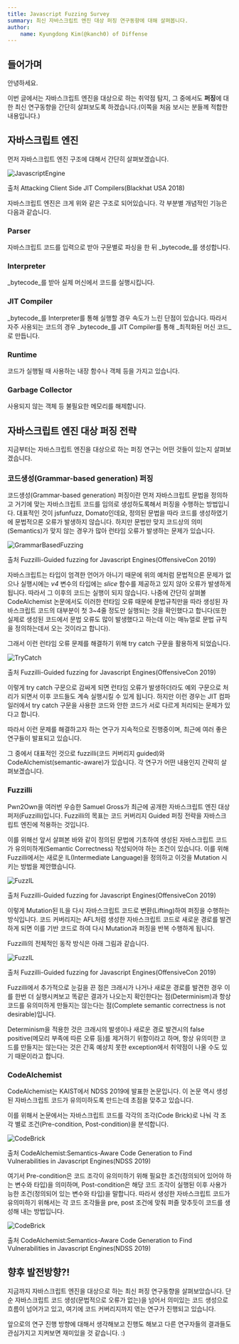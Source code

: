 ```yaml
---
title: Javascript Fuzzing Survey
summary: 최신 자바스크립트 엔진 대상 퍼징 연구동향에 대해 살펴봅니다.
author: 
    name: Kyungdong Kim(@kanch0) of Diffense
---
```


## 들어가며

안녕하세요. 

이번 글에서는 자바스크립트 엔진을 대상으로 하는 취약점 탐지, 그 중에서도 **퍼징**에 대한 최신 연구동향을 
간단히 살펴보도록 하겠습니다.(이쪽을 처음 보시는 분들께 적합한 내용입니다.)

## 자바스크립트 엔진

먼저 자바스크립트 엔진 구조에 대해서 간단히 살펴보겠습니다.

![JavascriptEngine](../img/javascript/javascript-engine.png) 

출처 Attacking Client Side JIT Compilers(Blackhat USA 2018) 

자바스크립트 엔진은 크게 위와 같은 구조로 되어있습니다. 각 부분별 개념적인 기능은 다음과 같습니다.

### Parser
자바스크립트 코드를 입력으로 받아 구문별로 파싱을 한 뒤 _bytecode_를 생성합니다.

### Interpreter
_bytecode_를 받아 실제 머신에서 코드를 실행시킵니다.

### JIT Compiler
_bytecode_를 Interpreter를 통해 실행할 경우 속도가 느린 단점이 있습니다. 
따라서 자주 사용되는 코드의 경우 _bytecode_를 JIT Compiler를 통해 _최적화된 머신 코드_로 만듭니다.

### Runtime
코드가 실행될 때 사용하는 내장 함수나 객체 등을 가지고 있습니다.

### Garbage Collector
사용되지 않는 객체 등 불필요한 메모리를 해제합니다. 

 

## 자바스크립트 엔진 대상 퍼징 전략
지금부터는 자바스크립트 엔진을 대상으로 하는 퍼징 연구는 어떤 것들이 있는지 살펴보겠습니다.

### 코드생성(Grammar-based generation) 퍼징
코드생성(Grammar-based generation) 퍼징이란 먼저 자바스크립트 문법을 정의하고 거기에 맞는 자바스크립트 코드를 
임의로 생성하도록해서 퍼징을 수행하는 방법입니다. 대표적인 것이 jsfunfuzz, Domato인데요, 정의된 문법을 따라 코드를 생성하였기에 문법적으론 오류가 발생하지 않습니다. 하지만 문법만 맞지 코드상의 의미(Semantics)가 맞지 않는 경우가 많아 런타임 오류가 발생하는 문제가 있습니다.

![GrammarBasedFuzzing](../img/javascript/grammar-based-fuzzing.png) 
	
출처 Fuzzilli-Guided fuzzing for Javascript Engines(OffensiveCon 2019) 

자바스크립트는 타입이 엄격한 언어가 아니기 때문에 위의 예처럼 문법적으론 문제가 없으나 실행시에는 *v4* 변수의 타입에는 *slice* 함수를 제공하고 있지 않아 오류가 발생하게 됩니다. 따라서 그 이후의 코드는 실행이 되지 않습니다. 나중에 간단히 살펴볼 CodeAlchemist 논문에서도 이러한 런타임 오류 때문에 문법규칙만을 따라 생성된 자바스크립트 코드의 대부분이 첫 3~4줄 정도만 실행되는 것을 확인했다고 합니다(또한 실제로 생성된 코드에서 문법 오류도 많이 발생했다고 하는데 이는 매뉴얼로 문법 규칙을 정의하는데서 오는 것이라고 합니다).       

그래서 이런 런타임 오류 문제를 해결하기 위해 try catch 구문을 활용하게 되었습니다.

![TryCatch](../img/javascript/try-catch.png) 

출처 Fuzzilli-Guided fuzzing for Javascript Engines(OffensiveCon 2019) 

이렇게 try catch 구문으로 감싸게 되면 런타임 오류가 발생하더라도 예외 구문으로 처리가 되면서 이후 코드들도 계속 실행시킬 수 있게 됩니다. 하지만 이런 경우는 JIT 컴파일러에서 try catch 구문을 사용한 코드와 안한 코드가 서로 다르게 처리되는 문제가 있다고 합니다.
 
따라서 이런 문제를 해결하고자 하는 연구가 지속적으로 진행중이며, 최근에 여러 좋은 연구들이 발표되고 있습니다.

그 중에서 대표적인 것으로 fuzzilli(코드 커버리지 guided)와 CodeAlchemist(semantic-aware)가 있습니다.
각 연구가 어떤 내용인지 간략히 살펴보겠습니다. 

### Fuzzilli

Pwn2Own을 여러번 우승한 Samuel Gross가 최근에 공개한 자바스크립트 엔진 대상 퍼저(Fuzzilli)입니다.
Fuzzilli의 목표는 코드 커버리지 Guided 퍼징 전략을 자바스크립트 엔진에 적용하는 것입니다. 

이를 위해선 앞서 살펴본 바와 같이 정의된 문법에 기초하여 생성된 자바스크립트 코드가 유의미하게(Semantic Correctness) 작성되어야 하는 조건이 있습니다. 이를 위해 Fuzzilli에서는 새로운 IL(Intermediate Language)을 
정의하고 이것을 Mutation 시키는 방법을 제안했습니다.

![FuzzIL](../img/javascript/fuzzIL.png) 

출처 Fuzzilli-Guided fuzzing for Javascript Engines(OffensiveCon 2019) 

이렇게 Mutation된 IL을 다시 자바스크립트 코드로 변환(Lifting)하여 퍼징을 수행하는 방식입니다.
코드 커버리지는 AFL처럼 생성한 자바스크립트 코드로 새로운 경로를 발견하게 되면 이를 기반 코드로 하여 다시 Mutation과 퍼징을 반복 수행하게 됩니다.

Fuzzilli의 전체적인 동작 방식은 아래 그림과 같습니다.

![FuzzIL](../img/javascript/fuzzilli-algorithm.png) 

출처 Fuzzilli-Guided fuzzing for Javascript Engines(OffensiveCon 2019) 

Fuzzilli에서 추가적으로 눈길을 끈 점은 크래시가 나거나 새로운 경로를 발견한 경우 이를 한번 더 실행시켜보고 똑같은 결과가 나오는지 확인한다는 점(Determinism)과 항상 코드를 유의미하게 만들지는 않는다는 점(Complete semantic correctness is not desirable)입니다.  

Determinism을 적용한 것은 크래시의 발생이나 새로운 경로 발견시의 false positive(메모리 부족에 따른 오류 등)를 제거하기 위함이라고 하며, 항상 유의미한 코드를 만들지는 않는다는 것은 간혹 예상치 못한 exception에서 취약점이 나올 수도 있기 때문이라고 합니다.                                                                                                                                                                     

### CodeAlchemist

CodeAlchemist는 KAIST에서 NDSS 2019에 발표한 논문입니다. 이 논문 역시 생성된 자바스크립트 코드가 유의미하도록 만드는데 초점을 맞추고 있습니다. 

이를 위해서 논문에서는 자바스크립트 코드를 각각의 조각(Code Brick)로 나눠 각 조각 별로 조건(Pre-condition, Post-condition)을 분석합니다. 

![CodeBrick](../img/javascript/codebrick.png) 

출처 CodeAlchemist:Semantics-Aware Code Generation to Find Vulnerabilities in Javascript Engines(NDSS 2019)

여기서 Pre-condition은 코드 조각이 유의미하기 위해 필요한 조건(정의되어 있어야 하는 변수와 타입)을 의미하며, 
Post-condition은 해당 코드 조각이 실행된 이후 사용가능한 조건(정의되어 있는 변수와 타입)을 말합니다.
따라서 생성한 자바스크립트 코드가 유의미하기 위해서는 각 코드 조각들을 pre, post 조건에 맞춰 퍼즐 맞추듯이 코드를 생성해 내는 방법입니다.

![CodeBrick](../img/javascript/codebrick2.png) 

출처 CodeAlchemist:Semantics-Aware Code Generation to Find Vulnerabilities in Javascript Engines(NDSS 2019)

## 향후 발전방향?!

지금까지 자바스크립트 엔진을 대상으로 하는 최신 퍼징 연구동향을 살펴보았습니다. 단순 자바스크립트 코드 생성(문법적으로 오류가 없는)을 넘어서 의미있는 코드 생성으로 흐름이 넘어가고 있고, 여기에 코드 커버리지까지 엮는 연구가 진행되고 있습니다. 

앞으로의 연구 진행 방향에 대해서 생각해보고 진행도 해보고 다른 연구자들의 결과들도 관심가지고 지켜보면 재미있을 것 같습니다. :)

